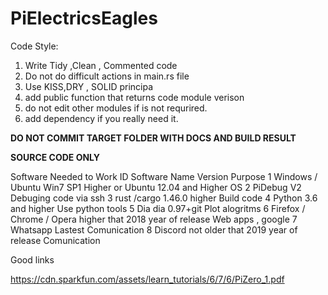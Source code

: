 # PiElectricsEagles


Code Style:

1) Write Tidy ,Clean , Commented code
2) Do not do difficult actions in main.rs file
3) Use KISS,DRY , SOLID principa
4) add public function that returns code module verison
5) do not edit other modules if is not requrired.
6) add dependency if you really need it.


**DO NOT COMMIT TARGET FOLDER WITH DOCS AND BUILD RESULT**

**SOURCE CODE ONLY**

Software Needed to Work  ID	Software Name	Version 	Purpose 
1	Windows / Ubuntu 	Win7 SP1 Higher or Ubuntu 12.04 and Higher	OS
2	PiDebug 	V2 	Debuging code via ssh
3	rust /cargo	1.46.0 higher	Build code
4	Python 	3.6 and higher	Use python tools
5	Dia	dia 0.97+git	Plot alogritms
6	Firefox / Chrome / Opera	higher that 2018 year of release	Web apps , google 
7	Whatsapp 	Lastest 	Comunication
8	Discord	not older that 2019 year of release	Comunication

Good links

https://cdn.sparkfun.com/assets/learn_tutorials/6/7/6/PiZero_1.pdf
